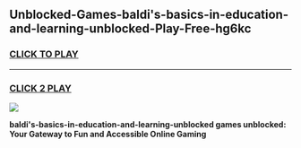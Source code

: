
## Unblocked-Games-baldi's-basics-in-education-and-learning-unblocked-Play-Free-hg6kc
<h3>
<a href="https://premium76.site?title=baldi's-basics-in-education-and-learning-unblocked&ref=23A">CLICK TO PLAY</a></h3>
<hr>

<h3>
<a href="https://premium76.site?title=baldi's-basics-in-education-and-learning-unblocked&ref=23A">CLICK 2 PLAY</a>
  
</h3>

<a href="https://premium76.site?title=baldi's-basics-in-education-and-learning-unblocked&ref=23A"><img src="https://clearcache.store/games.png"></a>


**baldi's-basics-in-education-and-learning-unblocked games unblocked: Your Gateway to Fun and Accessible Online Gaming**
